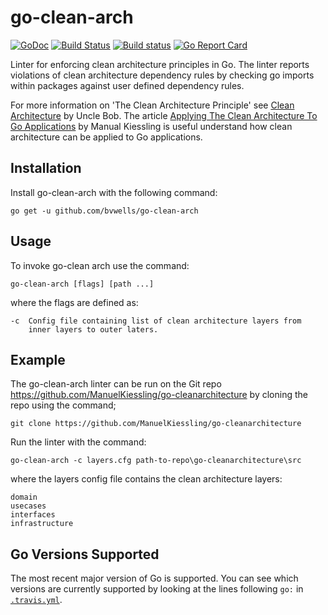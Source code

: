 # go-clean-arch

[![GoDoc](http://godoc.org/github.com/bvwells/go-clean-arch?status.svg)](http://godoc.org/github.com/bvwells/go-clean-arch)
[![Build Status](https://travis-ci.org/bvwells/go-clean-arch.svg?branch=master)](https://travis-ci.org/bvwells/go-clean-arch)
[![Build status](https://ci.appveyor.com/api/projects/status/ea2u4hpy555b6ady?svg=true)](https://ci.appveyor.com/project/bvwells/go-clean-arch)
[![Go Report Card](https://goreportcard.com/badge/github.com/bvwells/go-clean-arch)](https://goreportcard.com/report/github.com/bvwells/go-clean-arch)

Linter for enforcing clean architecture principles in Go. The linter reports violations of clean architecture dependency rules by checking go imports 
within packages against user defined dependency rules.

For more information on 'The Clean Architecture Principle' see [Clean Architecture](https://8thlight.com/blog/uncle-bob/2012/08/13/the-clean-architecture.html) by Uncle Bob. The article [Applying The Clean Architecture To Go Applications](http://manuel.kiessling.net/2012/09/28/applying-the-clean-architecture-to-go-applications/) by Manual Kiessling is useful understand how clean architecture can be applied to Go applications.

## Installation

Install go-clean-arch with the following command:

```
go get -u github.com/bvwells/go-clean-arch
```

## Usage

To invoke go-clean arch use the command:

```
go-clean-arch [flags] [path ...]
```

where the flags are defined as:

    -c  Config file containing list of clean architecture layers from
        inner layers to outer laters.

## Example

The go-clean-arch linter can be run on the Git repo https://github.com/ManuelKiessling/go-cleanarchitecture by cloning the repo using the command;

```
git clone https://github.com/ManuelKiessling/go-cleanarchitecture
```

Run the linter with the command:

```
go-clean-arch -c layers.cfg path-to-repo\go-cleanarchitecture\src
```

where the layers config file contains the clean architecture layers:

```
domain
usecases
interfaces
infrastructure
```

## Go Versions Supported

The most recent major version of Go is supported. You can see which versions are
currently supported by looking at the lines following `go:` in
[`.travis.yml`](.travis.yml).